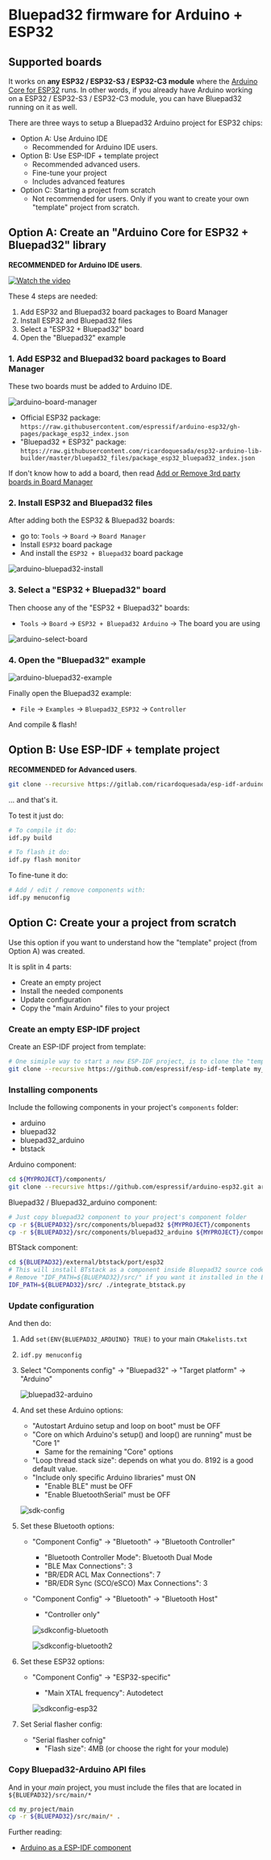 # Bluepad32 firmware for Arduino + ESP32

## Supported boards

It works on **any ESP32 / ESP32-S3 / ESP32-C3 module** where the [Arduino Core for ESP32][arduino-core] runs.
In other words, if you already have Arduino working on a ESP32 / ESP32-S3 / ESP32-C3 module, you can have Bluepad32 running on it as well.

There are three ways to setup a Bluepad32 Arduino project for ESP32 chips:

* Option A: Use Arduino IDE
  * Recommended for Arduino IDE users.
* Option B: Use ESP-IDF + template project
  * Recommended advanced users.
  * Fine-tune your project
  * Includes advanced features
* Option C: Starting a project from scratch
  * Not recommended for users. Only if you want to create your own "template" project from scratch.

[arduino-core]: https://github.com/espressif/arduino-esp32

## Option A: Create an "Arduino Core for ESP32 + Bluepad32" library

**RECOMMENDED for Arduino IDE users**.

[![Watch the video][youtube_image]](https://youtu.be/0jnY-XXiD8Q)

These 4 steps are needed:

1. Add ESP32 and Bluepad32 board packages to Board Manager
2. Install ESP32 and Bluepad32 files
3. Select a "ESP32 + Bluepad32" board
4. Open the "Bluepad32" example

[youtube_image]: https://lh3.googleusercontent.com/pw/AJFCJaXiDBy3NcQBBB-WFFVCsvYBs8szExsYQVwG5qqBTtKofjzZtJv_6GSL7_LfYRiypF1K0jjjgziXJuxAhoEawvzV84hlbmVTrGeXQYpVnpILZwWkbFi-ccX4lEzEbYXX-UbsEzpHLhO8qGVuwxOl7I_h1Q=-no?authuser=0

### 1. Add ESP32 and Bluepad32 board packages to Board Manager

These two boards must be added to Arduino IDE.

![arduino-board-manager][arduino-board-manager]

* Official ESP32 package: `https://raw.githubusercontent.com/espressif/arduino-esp32/gh-pages/package_esp32_index.json`
* "Bluepad32 + ESP32" package: `https://raw.githubusercontent.com/ricardoquesada/esp32-arduino-lib-builder/master/bluepad32_files/package_esp32_bluepad32_index.json`


If don't know how to add a board, then read [Add or Remove 3rd party boards in Board Manager][arduino_3rd_party_board]

### 2. Install ESP32 and Bluepad32 files

After adding both the ESP32 & Bluepad32 boards:
* go to: `Tools` -> `Board` -> `Board Manager`
* Install `ESP32` board package
* And install the `ESP32 + Bluepad32` board package

![arduino-bluepad32-install][arduino-bluepad32-install]

### 3. Select a "ESP32 + Bluepad32" board

Then choose any of the "ESP32 + Bluepad32" boards:

* `Tools` -> `Board` -> `ESP32 + Bluepad32 Arduino` -> The board you are using

![arduino-select-board][arduino-select-board]

### 4. Open the "Bluepad32" example

![arduino-bluepad32-example][arduino-bluepad32-example]

Finally open the Bluepad32 example:

* `File` -> `Examples` -> `Bluepad32_ESP32` -> `Controller`

And compile & flash!

[arduino_3rd_party_board]: https://support.arduino.cc/hc/en-us/articles/360016466340-Add-or-remove-third-party-boards-in-Boards-Manager
[arduino-board-manager]: https://lh3.googleusercontent.com/pw/AJFCJaVTKWM_lvVeTuaFcSk5Q6IfGZKFf6uKJnW7k_uOFVxC9SWAU5Ga_InmS8GgvKxQ5oh6w4jEz99lwPbyadId0pXBBw9RfBS9hmbTZ7kYVn_8Dmz3ybY6d-IvRbqeWsFkhB8oF8j0mo8OUOQTl54_zFY3Yw=-no
[arduino-bluepad32-install]: https://lh3.googleusercontent.com/pw/AJFCJaU35fPG9uzppEqonktTXlxJDXgf_33aeNmV_6XnYARTAlhH6PojpEJnK-XuZ-tLJEggPZxblmSL8qtogD59AVNnuUZI5-1kRzuqqHKTUf43eWw_HKUWjf5MlqPfjC_6464hUdW5i-C9mfi1dUDQwRwrbA=-no
[arduino-select-board]: https://lh3.googleusercontent.com/pw/AJFCJaVF6jr8D5R6ntl9TSX8nCoHJP96YHCfBpVhLtqBvYOunQietvKm8_tkAwNyF_gd32WoSvoK4gb0LMz3F__xl2JEwZUVksDq-RjI8fO4X4jwnc3O814Ztk0ZQ6di4sWVHnrFicOQBcJp1CaAydUImFZgvw=-no
[arduino-bluepad32-example]: https://lh3.googleusercontent.com/pw/AJFCJaXPSlzTv7Ol0nx2WpqepXgpDXjxJC_Cfxl_muVb1YamL1tWZSW7vFfbAHV212Lwgibg7trrI28CY9FGPNFI3fbS8dyPpJHS5rPFcYjxJyiCmMEIgef7S7B6CE33QozCD03xP7v57MY9L_MBRN3jyYJ9uw=-no


## Option B: Use ESP-IDF + template project

**RECOMMENDED for Advanced users**.

```sh
git clone --recursive https://gitlab.com/ricardoquesada/esp-idf-arduino-bluepad32-template.git my_project
```

... and that's it.

To test it just do:

```sh
# To compile it do:
idf.py build

# To flash it do:
idf.py flash monitor
```

To fine-tune it do:

```sh
# Add / edit / remove components with:
idf.py menuconfig
```

## Option C: Create your a project from scratch

Use this option if you want to understand how the "template" project (from Option A) was
created.

It is split in 4 parts:

* Create an empty project
* Install the needed components
* Update configuration
* Copy the "main Arduino" files to your project

### Create an empty ESP-IDF project

Create an ESP-IDF project from template:

```sh
# One simiple way to start a new ESP-IDF project, is to clone the "template" project
git clone --recursive https://github.com/espressif/esp-idf-template my_project
```

### Installing components

Include the following components in your project's `components` folder:

* arduino
* bluepad32
* bluepad32_arduino
* btstack

Arduino component:

```sh
cd ${MYPROJECT}/components/
git clone --recursive https://github.com/espressif/arduino-esp32.git arduino
```

Bluepad32 / Bluepad32_arduino component:

```sh
# Just copy bluepad32 component to your project's component folder
cp -r ${BLUEPAD32}/src/components/bluepad32 ${MYPROJECT}/components
cp -r ${BLUEPAD32}/src/components/bluepad32_arduino ${MYPROJECT}/components
```

BTStack component:

```sh
cd ${BLUEPAD32}/external/btstack/port/esp32
# This will install BTstack as a component inside Bluepad32 source code (recommended).
# Remove "IDF_PATH=${BLUEPAD32}/src/" if you want it installed in the ESP-IDF folder
IDF_PATH=${BLUEPAD32}/src/ ./integrate_btstack.py
```

### Update configuration

And then do:

1. Add `set(ENV{BLUEPAD32_ARDUINO} TRUE)` to your main `CMakelists.txt`
2. `idf.py menuconfig`
3. Select "Components config" -> "Bluepad32" -> "Target platform" -> "Arduino"

   ![bluepad32-arduino](https://lh3.googleusercontent.com/pw/AM-JKLXm9ZyIvTKiTUlFBCT9QSaduKrhGZTXrWdR7G7F6krTHjkHJhpeGTXek_MCV3ZcXHCA8wnhxFAdDvQ_MbbGVMQY2AD58DK3DyK-_Cxua7BKHbvp8zkjtkcr87czftE7ySiCCUEcb6uSuMr9KY96JjQe-g=-no)

4. And set these Arduino options:
   * "Autostart Arduino setup and loop on boot" must be OFF
   * "Core on which Arduino's setup() and loop() are running" must be "Core 1"
     * Same for the remaining "Core" options
   * "Loop thread stack size": depends on what you do. 8192 is a good default value.
   * "Include only specific Arduino libraries" must ON
     * "Enable BLE" must be OFF
     * "Enable BluetoothSerial" must be OFF

    ![sdk-config](https://lh3.googleusercontent.com/pw/AM-JKLUC4p0Yf5fwxsmzBTqmisp09ElowiFvD06VZfVFeTe6qZZ7pavXZ3sOZ1qKe5wWvwCrnhZrvgOerIgb4XJcrX_fGQETiL2QObmE1u8KFn8wtRoO-vrLSJCRbQVgkC8_pnbyUQM4onrK6GXaaEf-Fuf4iQ=-no)

5. Set these Bluetooth options:
   * "Component Config" -> "Bluetooth" -> "Bluetooth Controller"
     * "Bluetooth Controller Mode": Bluetooth Dual Mode
     * "BLE Max Connections": 3
     * "BR/EDR ACL Max Connections": 7
     * "BR/EDR Sync (SCO/eSCO) Max Connections": 3
   * "Component Config" -> "Bluetooth" -> "Bluetooth Host"
     * "Controller only"

     ![sdkconfig-bluetooth](https://lh3.googleusercontent.com/pw/AM-JKLVOfishwCTAmGZN2owF0TNiTNVOlCR0DZf7PqUZprM0ujp_iM1e-tYMqDbhZKSe5zvJD4K4PCZJ-SuqO4IGnamgQL79vanzfvpItspvztGlsl0t_FlEkDYmif6q0WgbS6XCH7qrS0iM5LtqNxDySAWJhg=-no)

     ![sdkconfig-bluetooth2](https://lh3.googleusercontent.com/pw/AM-JKLUqEgrT5sF48hKUkmMsP2-9QzV6-JgyYyKwBfZA7GxjwOtQrDqYXvRE3R5tL7SQsAqRurXCiFqHoPU3k9noCtB-k_ZzJ4F_vqKqb9HVJXpI0ZkR5nJv8SzJ959LEmjjX9QaUteHpoJvbdHsiU-0TPoF8w=-no)

6. Set these ESP32 options:
   * "Component Config" -> "ESP32-specific"
      * "Main XTAL frequency": Autodetect

     ![sdkconfig-esp32](https://lh3.googleusercontent.com/pw/AM-JKLVvcfEonqhFDIWH98KajzMGSADBgaNoCI2QjGHaVFLPeRRAQMcIlXFwRmhvDSmNo6kIX_TGtKRr3V6EerW4ngPEiWbBtJYQPSOe2fixKC-rb16m3hhAVirbH7VnVmFwE1EXvRZk3MnNj7Yu2ydFn9f5Gg=-no)

7. Set Serial flasher config:
   * "Serial flasher cofnig"
      * "Flash size": 4MB (or choose the right for your module)

### Copy Bluepad32-Arduino API files

And in your *main* project, you must include the files that are located in `${BLUEPAD32}/src/main/*`

```sh
cd my_project/main
cp -r ${BLUEPAD32}/src/main/* .
```

Further reading:

* [Arduino as a ESP-IDF component][esp-idf-component]

[esp-idf-component]: https://docs.espressif.com/projects/arduino-esp32/en/latest/esp-idf_component.html

